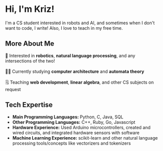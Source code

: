 # Hi, I'm Kriz! 
I'm a CS student interested in robots and AI, and sometimes when I don't want to code, I write! Also, I love to teach in my free time. 

## More About Me
:robot: Interested in **robotics**, **natural language processing**, and any intersections of the two!<br><br>
:woman_technologist: Currently studying **computer architecture** and **automata theory**<br><br>
:spiral_notepad: Teaching **web development**, **linear algebra**, and other CS subjects on request

## Tech Expertise
- **Main Programming Languages:** Python, C, Java, SQL
- **Other Programming Languages:** C++, Ruby, Go, Javascript
- **Hardware Experience:** Used Arduino microcontrollers, created and wired circuits, and integrated hardware sensors with software
- **Machine Learning Experience:** scikit-learn and other natural language processing tools/concepts like vectorizers and tokenizers
